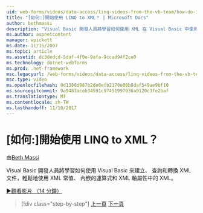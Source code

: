```yaml
---
uid: web-forms/videos/data-access/linq-videos-from-the-vb-team/how-do-i-get-started-with-linq-to-xml
title: "[如何:]開始使用 LINQ to XML？ | Microsoft Docs"
author: bethmassi
description: "Visual Basic 開發人員將學習如何使用 XML 在 Visual Basic 中使用 XML 常值、 內嵌的運算式和 XML 軸屬性，來建立、 查詢和..."
ms.author: aspnetcontent
manager: wpickett
ms.date: 11/15/2007
ms.topic: article
ms.assetid: dc3dedcd-5daf-4f0e-9afa-9ccad94f2ce0
ms.technology: dotnet-webforms
ms.prod: .net-framework
msc.legacyurl: /web-forms/videos/data-access/linq-videos-from-the-vb-team/how-do-i-get-started-with-linq-to-xml
msc.type: video
ms.openlocfilehash: 0d1380d987b2de6efb2170e08b8daf549ae9bf10
ms.sourcegitcommit: 9a9483aceb34591c97451997036a9120c3fe2baf
ms.translationtype: MT
ms.contentlocale: zh-TW
ms.lasthandoff: 11/10/2017
---
```

<a name="how-do-i-get-started-with-linq-to-xml"></a>[如何:]開始使用 LINQ to XML？
====================
由[Beth Massi](https://github.com/bethmassi)

Visual Basic 開發人員將學習如何使用 Visual Basic 來建立、 查詢和轉換 XML 文件，輕鬆地使用 XML 常值、 內嵌的運算式和 XML 軸屬性中的 XML。

[&#9654;觀看影片 （14 分鐘）](https://channel9.msdn.com/Blogs/ASP-NET-Site-Videos/how-do-i-get-started-with-linq-to-xml)

>[!div class="step-by-step"]
[上一頁](how-do-i-upgrade-visual-basic-projects-to-enable-linq.md)
[下一頁](how-do-i-enable-xml-intellisense-and-use-xml-namespaces.md)
